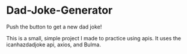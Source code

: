 # Dad-Joke-Generator
Push the button to get a new dad joke!

This is a small, simple project I made to practice using apis. It uses the icanhazdadjoke api, axios, and Bulma. 
